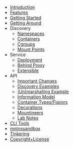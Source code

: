 <!-- markdownlint-disable-next-line MD041 -->
* [Introduction](/) <!-- homepage pitfall, https://github.com/docsifyjs/docsify/issues/1131 -->
* [Features](features)
* [Getting Started](getting-started)
* [Getting Around](getting-around)
* Discovery
  * [Namespaces](discovery)
  * [Containers](containers)
  * [Cgroups](cgroup)
  * [Mount Points](mountpoint)
* Service
  * [Deployment](service-deployment)
  * [Behind Proxy](service-behind-proxy)
  * [Extensible](service-extensible)
* API
  * [Important Changes](changelog)
  * [Discovery Examples](discovery-examples)
  * [(Un)marshalling Example](marshalling-example)
  * [Information Model](model)
  * [Container Types/Flavors](typesflavors)
  * [Decorations](deco)
  * [Mountineers](mountineers)
  * [Lab Notes](lab-notes)
* [CLI Tools](cli)
* [mntnssandbox](mntnssandbox)
* [Tinkering](tinkering)
* [Copyright+License](copylicense)
